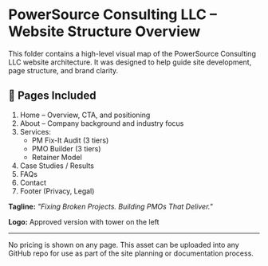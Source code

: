 
# PowerSource Consulting LLC – Website Structure Overview

This folder contains a high-level visual map of the PowerSource Consulting LLC website architecture.
It was designed to help guide site development, page structure, and brand clarity.

## 🔧 Pages Included

1. Home – Overview, CTA, and positioning
2. About – Company background and industry focus
3. Services:
   - PM Fix-It Audit (3 tiers)
   - PMO Builder (3 tiers)
   - Retainer Model
4. Case Studies / Results
5. FAQs
6. Contact
7. Footer (Privacy, Legal)

**Tagline:** _"Fixing Broken Projects. Building PMOs That Deliver."_

**Logo:** Approved version with tower on the left

---

No pricing is shown on any page. This asset can be uploaded into any GitHub repo for use as part of the site planning or documentation process.
